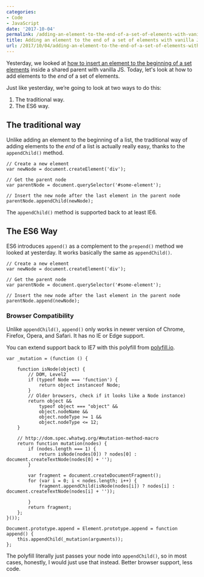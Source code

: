 ```yaml
---
categories:
- Code
- JavaScript
date: '2017-10-04'
permalink: /adding-an-element-to-the-end-of-a-set-of-elements-with-vanilla-javascript/
title: Adding an element to the end of a set of elements with vanilla JavaScript
url: /2017/10/04/adding-an-element-to-the-end-of-a-set-of-elements-with-vanilla-javascript
---
```


Yesterday, we looked at [how to insert an element to the beginning of a set elements](https://gomakethings.com/adding-an-element-to-the-beginning-of-a-set-of-elements-with-vanilla-javascript/) inside a shared parent with vanilla JS. Today, let's look at how to add elements to the *end* of a set of elements.

Just like yesterday, we’re going to look at two ways to do this:

1. The traditional way.
2. The ES6 way.

## The traditional way

Unlike adding an element to the beginning of a list, the traditional way of adding elements to the *end* of a list is actually really easy, thanks to the `appendChild()` method.

```lang-js
// Create a new element
var newNode = document.createElement('div');

// Get the parent node
var parentNode = document.querySelector('#some-element');

// Insert the new node after the last element in the parent node
parentNode.appendChild(newNode);
```

The `appendChild()` method is supported back to at least IE6.

## The ES6 Way


ES6 introduces `append()` as a complement to the `prepend()` method we looked at yesterday. It works basically the same as `appendChild()`.

```lang-js
// Create a new element
var newNode = document.createElement('div');

// Get the parent node
var parentNode = document.querySelector('#some-element');

// Insert the new node after the last element in the parent node
parentNode.append(newNode);
```

### Browser Compatibility

Unlike `appendChild()`, `append()` only works in newer version of Chrome, Firefox, Opera, and Safari. It has no IE or Edge support.

You can extend support back to IE7 with this polyfill from [polyfill.io](http://polyfill.io).

```lang-js
var _mutation = (function () {

    function isNode(object) {
        // DOM, Level2
        if (typeof Node === 'function') {
            return object instanceof Node;
        }
        // Older browsers, check if it looks like a Node instance)
        return object &&
            typeof object === "object" &&
            object.nodeName &&
            object.nodeType >= 1 &&
            object.nodeType <= 12;
    }

    // http://dom.spec.whatwg.org/#mutation-method-macro
    return function mutation(nodes) {
        if (nodes.length === 1) {
            return isNode(nodes[0]) ? nodes[0] : document.createTextNode(nodes[0] + '');
        }

        var fragment = document.createDocumentFragment();
        for (var i = 0; i < nodes.length; i++) {
            fragment.appendChild(isNode(nodes[i]) ? nodes[i] : document.createTextNode(nodes[i] + ''));

        }
        return fragment;
    };
}());

Document.prototype.append = Element.prototype.append = function append() {
    this.appendChild(_mutation(arguments));
};
```

The polyfill literally just passes your node into `appendChild()`, so in most cases, honestly, I would just use that instead. Better browser support, less code.